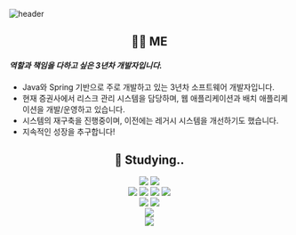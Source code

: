 ![header](https://capsule-render.vercel.app/api?type=Waving&color=6AAFE6&fontColor=34314c&height=250&section=header&text=Gyuhwan%20Hwang&fontSize=80&animation=twinkling)

<h2 align="center">🙋‍♂ ️ME </h2>

####  _역할과 책임을 다하고 싶은 3년차 개발자입니다._
- Java와 Spring 기반으로 주로 개발하고 있는 3년차 소프트웨어 개발자입니다. 
- 현재 증권사에서 리스크 관리 시스템을 담당하며, 웹 애플리케이션과 배치 애플리케이션을 개발/운영하고 있습니다.
- 시스템의 재구축을 진행중이며, 이전에는 레거시 시스템을 개선하기도 했습니다.
- 지속적인 성장을 추구합니다!

<h2 align="center">📝 Studying.. </h2>
<p align="center">
    <img src="https://img.shields.io/badge/Java-007396?style=flat-square&logo=Java&logoColor=white"/> 
    <img src="https://img.shields.io/badge/Kotlin-7F52FF?style=flat-square&logo=Kotlin&logoColor=white"/>
    <br>
    <img src="https://img.shields.io/badge/Spring-6DB33F?style=flat-square&logo=Spring&logoColor=white"/>
    <img src="https://img.shields.io/badge/Spring Boot-6DB33F?style=flat-square&logo=SpringBoot&logoColor=white"/>
    <img src="https://img.shields.io/badge/Spring MVC-6DB33F?style=flat-square&logo=Spring&logoColor=white"/>
    <img src="https://img.shields.io/badge/Spring Batch-6DB33F?style=flat-square&logo=Spring&logoColor=white"/>
    <br>
    <img src="https://img.shields.io/badge/JPA-59666C?style=flat-square&logo=JPA&logoColor=white"/>
    <img src="https://img.shields.io/badge/Hibernate-59666C?style=flat-square&logo=Hibernate&logoColor=white"/>
    <br>
    <img src="https://img.shields.io/badge/Oracle-F80000?style=flat-square&logo=oracle&logoColor=white"/>
    <br>
    <img src="https://img.shields.io/badge/IntelliJ-000000?style=flat-square&logo=intellijidea&logoColor=white"/>
</p>
<br>


<!--
**gyuhwanhwang/gyuhwanhwang** is a ✨ _special_ ✨ repository because its `README.md` (this file) appears on your GitHub profile.

Here are some ideas to get you started:

- 🔭 I’m currently working on ...
- 🌱 I’m currently learning ...
- 👯 I’m looking to collaborate on ...
- 🤔 I’m looking for help with ...
- 💬 Ask me about ...
- 📫 How to reach me: ...
- 😄 Pronouns: ...
- ⚡ Fun fact: ...
-->
